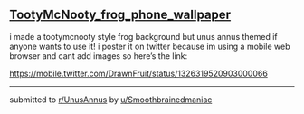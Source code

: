 ## [TootyMcNooty_frog_phone_wallpaper](https://www.reddit.com/r/UnusAnnus/comments/jrxbd2/tootymcnooty_frog_phone_wallpaper/)
i made a tootymcnooty style frog background but unus annus themed if anyone wants to use it!
i poster it on twitter because im using a mobile web browser and cant add images so here’s the link: 

https://mobile.twitter.com/DrawnFruit/status/1326319520903000066

---

submitted to [r/UnusAnnus](https://www.reddit.com/r/UnusAnnus) by [u/Smoothbrainedmaniac](https://www.reddit.com/user/Smoothbrainedmaniac)
